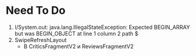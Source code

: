 # Need To Do
1. I/System.out: java.lang.IllegalStateException: Expected BEGIN_ARRAY but was BEGIN_OBJECT at line 1 column 2 path $
2. SwipeRefreshLayout
    - В CriticsFragmentV2 и ReviewsFragmentV2
    
